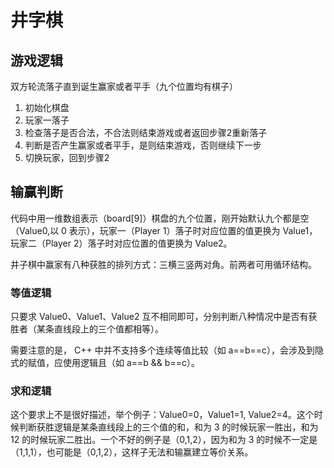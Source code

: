 # 井字棋
## 游戏逻辑
双方轮流落子直到诞生赢家或者平手（九个位置均有棋子）

1. 初始化棋盘
2. 玩家一落子
3. 检查落子是否合法，不合法则结束游戏或者返回步骤2重新落子
4. 判断是否产生赢家或者平手，是则结束游戏，否则继续下一步
5. 切换玩家，回到步骤2

## 输赢判断
代码中用一维数组表示（board[9]）棋盘的九个位置，刚开始默认九个都是空（Value0,以 0 表示），玩家一（Player 1）落子时对应位置的值更换为 Value1，玩家二（Player 2）落子时对应位置的值更换为 Value2。

井子棋中赢家有八种获胜的排列方式：三横三竖两对角。前两者可用循环结构。

### 等值逻辑
只要求 Value0、Value1、Value2 互不相同即可，分别判断八种情况中是否有获胜者（某条直线段上的三个值都相等）。

需要注意的是， C++ 中并不支持多个连续等值比较（如 a==b==c），会涉及到隐式的赋值，应使用逻辑且（如 a==b && b==c）。

### 求和逻辑
这个要求上不是很好描述，举个例子：Value0=0，Value1=1, Value2=4。这个时候判断获胜逻辑是某条直线段上的三个值的和，和为 3 的时候玩家一胜出，和为 12 的时候玩家二胜出。一个不好的例子是（0,1,2），因为和为 3 的时候不一定是（1,1,1），也可能是（0,1,2），这样子无法和输赢建立等价关系。